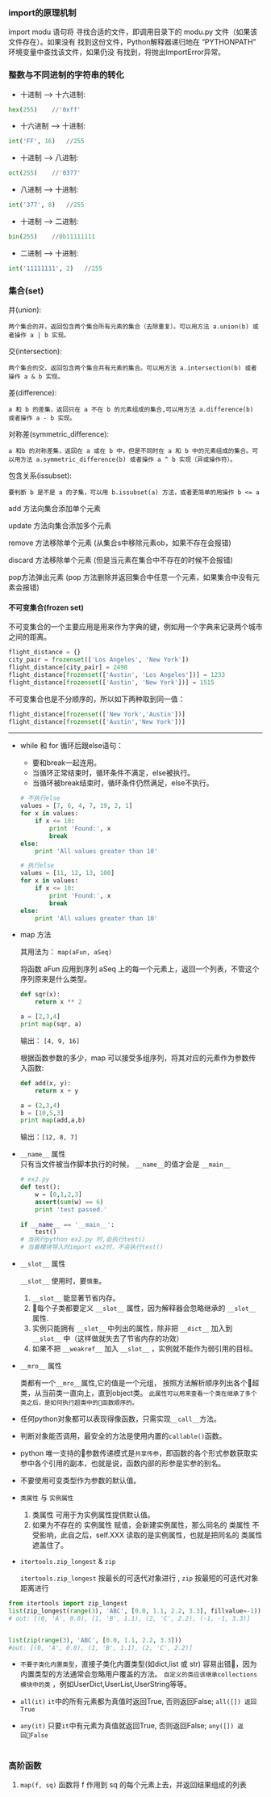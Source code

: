 ### import的原理机制  
import modu 语句将 寻找合适的文件，即调用目录下的 modu.py 文件（如果该文件存在）。如果没有 找到这份文件，Python解释器递归地在 “PYTHONPATH” 环境变量中查找该文件，如果仍没 有找到，将抛出ImportError异常。    

### 整数与不同进制的字符串的转化   
+ 十进制 --> 十六进制: 
```python
hex(255)    //'0xff'
```
+ 十六进制 --> 十进制:
```python
int('FF', 16)   //255
```
+ 十进制 --> 八进制:  
```python
oct(255)    //'0377'
```
+ 八进制 --> 十进制:
```python
int('377', 8)   //255
```
+ 十进制 --> 二进制:  
```python
bin(255)    //0b11111111
```
+ 二进制 --> 十进制:
```python
int('11111111', 2)   //255
```

### 集合(set)
并(union):

    两个集合的并，返回包含两个集合所有元素的集合（去除重复）。可以用方法 a.union(b) 或者操作 a | b 实现。

交(intersection):

    两个集合的交，返回包含两个集合共有元素的集合。可以用方法 a.intersection(b) 或者操作 a & b 实现。

差(difference): 
    
    a 和 b 的差集，返回只在 a 不在 b 的元素组成的集合,可以用方法 a.difference(b) 或者操作 a - b 实现。

对称差(symmetric_difference):

    a 和b 的对称差集，返回在 a 或在 b 中，但是不同时在 a 和 b 中的元素组成的集合。可以用方法 a.symmetric_difference(b) 或者操作 a ^ b 实现（异或操作符）。

包含关系(issubset):

    要判断 b 是不是 a 的子集，可以用 b.issubset(a) 方法，或者更简单的用操作 b <= a 

add 方法向集合添加单个元素

update 方法向集合添加多个元素

remove 方法移除单个元素 (从集合s中移除元素ob，如果不存在会报错)

discard 方法移除单个元素 (但是当元素在集合中不存在的时候不会报错)

pop方法弹出元素   (pop 方法删除并返回集合中任意一个元素，如果集合中没有元素会报错)

#### 不可变集合(frozen set)

不可变集合的一个主要应用是用来作为字典的键，例如用一个字典来记录两个城市之间的距离。  

```python
flight_distance = {}
city_pair = frozenset(['Los Angeles', 'New York'])
flight_distance[city_pair] = 2498
flight_distance[frozenset(['Austin', 'Los Angeles'])] = 1233
flight_distance[frozenset(['Austin', 'New York'])] = 1515
```

不可变集合也是不分顺序的，所以如下两种取到同一值：
```python
flight_distance[frozenset(['New York','Austin'])]
flight_distance[frozenset(['Austin','New York'])]
```


------

- while 和 for 循环后跟else语句：
    + 要和break一起连用。
    + 当循环正常结束时，循环条件不满足，else被执行。
    + 当循环被break结束时，循环条件仍然满足，else不执行。

    ```python
    # 不执行else
    values = [7, 6, 4, 7, 19, 2, 1]
    for x in values:
        if x <= 10:
            print 'Found:', x
            break
    else:
        print 'All values greater than 10'
    ```

    ```python
    # 执行else
    values = [11, 12, 13, 100]
    for x in values:
        if x <= 10:
            print 'Found:', x
            break
    else:
        print 'All values greater than 10'
    ```

- map 方法

    其用法为：
    `map(aFun, aSeq)`

    将函数 aFun 应用到序列 aSeq 上的每一个元素上，返回一个列表，不管这个序列原来是什么类型。

    ```python
    def sqr(x): 
        return x ** 2

    a = [2,3,4]
    print map(sqr, a)
    ```
    输出： `[4, 9, 16]`

    根据函数参数的多少，map 可以接受多组序列，将其对应的元素作为参数传入函数:

    ```python
    def add(x, y): 
        return x + y

    a = (2,3,4)
    b = [10,5,3]
    print map(add,a,b)
    ```
    输出：`[12, 8, 7]`

- `__name__` 属性  
    只有当文件被当作脚本执行的时候， `__name__`的值才会是 `__main__`
    ```python
    # ex2.py
    def test():
        w = [0,1,2,3]
        assert(sum(w) == 6)
        print 'test passed.'
        
    if __name__ == '__main__':
        test()
    # 当执行python ex2.py 时,会执行test()
    # 当着模块导入时import ex2时，不会执行test()
    ```

- `__slot__` 属性

    `__slot__` 使用时，要`慎重`。
    1. `__slot__` 能显著节省内存。
    2. 每个子类都要定义 `__slot__` 属性，因为解释器会忽略继承的 `__slot__` 属性.
    3. 实例只能拥有 `__slot__` 中列出的属性，除非把 `__dict__` 加入到 `__slot__` 中（这样做就失去了节省内存的功效）
    4. 如果不把 `__weakref__` 加入 `__slot__` ，实例就不能作为弱引用的目标。

- `__mro__` 属性

    类都有一个`__mro__`属性,它的值是一个元组， 按照方法解析顺序列出各个超类，从当前类一直向上，直到object类。
    `此属性可以用来查看一个类在继承了多个类之后，是如何执行超类中的函数顺序的。`


- 任何python对象都可以表现得像函数，只需实现`__call__`方法。

- 判断对象能否调用，最安全的方法是使用内置的`callable()`函数。

- python 唯一支持的参数传递模式是`共享传参`，即函数的各个形式参数获取实参中各个引用的副本，也就是说，函数内部的形参是实参的别名。

- 不要使用可变类型作为参数的默认值。

- `类属性` 与 `实例属性`

    1. 类属性 可用于为实例属性提供默认值。
    2. 如果为不存在的 实例属性 赋值，会新建实例属性，那么同名的 类属性 不受影响，此自之后，self.XXX 读取的是实例属性，也就是把同名的 类属性 遮盖住了。

- `itertools.zip_longest` & `zip`

    `itertools.zip_longest` 按最长的可迭代对象进行 , `zip` 按最短的可迭代对象距离进行
```python
from itertools import zip_longest
list(zip_longest(range(3), 'ABC', [0.0, 1.1, 2.2, 3.3], fillvalue=-1)) # fillvalue 默认值为None，用于填充缺失的值。
# out: [(0, 'A', 0.0), (1, 'B', 1.1), (2, 'C', 2.2), (-1, -1, 3.3)]


list(zip(range(3), 'ABC', [0.0, 1.1, 2.2, 3.3]))
#out: [(0, 'A', 0.0), (1, 'B', 1.1), (2, 'C', 2.2)]
```

- `不要子类化内置类型`，直接子类化内置类型(如dict,list 或 str) 容易出错，因为内置类型的方法通常会忽略用户覆盖的方法。 `自定义的类应该继承collections模块中的类` ，例如UserDict,UserList,UserString等等。


- `all(it)` `it`中的所有元素都为真值时返回True, 否则返回False; `all([]) 返回True`

- `any(it)` 只要`it`中有元素为真值就返回True, 否则返回False; `any([]) 返回False`
#


### 高阶函数

1. `map(f, sq)` 函数将 f 作用到 sq 的每个元素上去，并返回结果组成的列表
